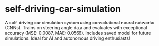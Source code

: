 # self-driving-car-simulation
A self-driving car simulation system using convolutional neural networks (CNNs). Trains on steering angle data and evaluates with exceptional accuracy (MSE: 0.0087, MAE: 0.0566). Includes saved model for future simulations. Ideal for AI and autonomous driving enthusiasts!

